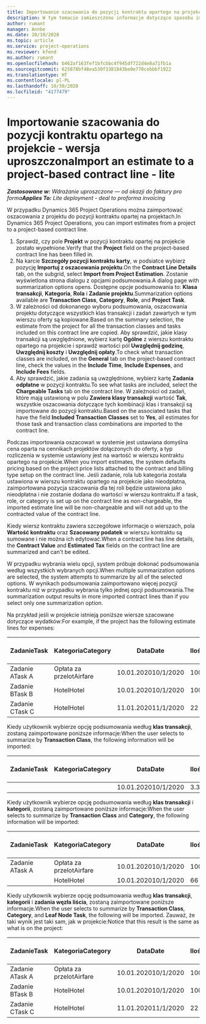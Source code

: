 ```yaml
---
title: Importowanie szacowania do pozycji kontraktu opartego na projekcie - wersja uproszczona
description: W tym temacie zamieszczono informacje dotyczące sposobu importowania szacunków finansowych z projektu do wiersza kontraktu.
author: rumant
manager: Annbe
ms.date: 10/19/2020
ms.topic: article
ms.service: project-operations
ms.reviewer: kfend
ms.author: rumant
ms.openlocfilehash: b462af163fef1bfcbbc4f945df722d4e8a71fb1a
ms.sourcegitcommit: 625878bf48ea530f3381843be0e778cebbbf1922
ms.translationtype: HT
ms.contentlocale: pl-PL
ms.lasthandoff: 10/30/2020
ms.locfileid: "4177479"
---
```

# <a name="import-an-estimate-to-a-project-based-contract-line---lite"></a><span data-ttu-id="0fc32-103">Importowanie szacowania do pozycji kontraktu opartego na projekcie - wersja uproszczona</span><span class="sxs-lookup"><span data-stu-id="0fc32-103">Import an estimate to a project-based contract line - lite</span></span>

<span data-ttu-id="0fc32-104">_**Zastosowane w:** Wdrażanie uproszczone — od okazji do faktury pro forma_</span><span class="sxs-lookup"><span data-stu-id="0fc32-104">_**Applies To:** Lite deployment - deal to proforma invoicing_</span></span>

<span data-ttu-id="0fc32-105">W przypadku Dynamics 365 Project Operations można zaimportować oszacowania z projektu do pozycji kontraktu opartej na projektach.</span><span class="sxs-lookup"><span data-stu-id="0fc32-105">In Dynamics 365 Project Operations, you can import estimates from a project to a project-based contract line.</span></span>

1. <span data-ttu-id="0fc32-106">Sprawdź, czy pole **Projekt** w pozycji kontraktu opartej na projekcie zostało wypełnione.</span><span class="sxs-lookup"><span data-stu-id="0fc32-106">Verify that the **Project** field on the project-based contract line has been filled in.</span></span>
2. <span data-ttu-id="0fc32-107">Na karcie **Szczegóły pozycji kontraktu karty**, w podsiatce wybierz pozycję **Importuj z oszacowania projektu**.</span><span class="sxs-lookup"><span data-stu-id="0fc32-107">On the **Contract Line Details** tab, on the subgrid, select **Import from Project Estimation**.</span></span> <span data-ttu-id="0fc32-108">Zostanie wyświetlona strona dialogu z opcjami podsumowania.</span><span class="sxs-lookup"><span data-stu-id="0fc32-108">A dialog page with summarization options opens.</span></span> <span data-ttu-id="0fc32-109">Dostępne opcje podsumowania to: **Klasa transakcji**, **Kategoria**, **Rola** i **Zadanie projektu**.</span><span class="sxs-lookup"><span data-stu-id="0fc32-109">Summarization options available are **Transaction Class**, **Category**, **Role**, and **Project Task**.</span></span>
3. <span data-ttu-id="0fc32-110">W zależności od dokonanego wyboru podsumowania, oszacowania projektu dotyczące wszystkich klas transakcji i zadań zawartych w tym wierszu oferty są kopiowane.</span><span class="sxs-lookup"><span data-stu-id="0fc32-110">Based on the summary selection, the estimate from the project for all the transaction classes and tasks included on this contract line are copied.</span></span> <span data-ttu-id="0fc32-111">Aby sprawdzić, jakie klasy transakcji są uwzględnione, wybierz kartę **Ogólne** z wierszu kontraktu opartego na projekcie i sprawdź wartości pól **Uwzględnij godzinę**, **Uwzględnij koszty** i **Uwzględnij opłaty**.</span><span class="sxs-lookup"><span data-stu-id="0fc32-111">To check what transaction classes are included, on the **General** tab on the project-based contract line, check the values in the **Include Time**, **Include Expenses**, and **Include Fees** fields.</span></span> 
4. <span data-ttu-id="0fc32-112">Aby sprawdzić, jakie zadania są uwzględnione, wybierz kartę **Zadania odpłatne** w pozycji kontraktu.</span><span class="sxs-lookup"><span data-stu-id="0fc32-112">To see what tasks are included, select the **Chargeable Tasks** tab on the contract line.</span></span> <span data-ttu-id="0fc32-113">W zależności od zadań, które mają ustawioną w polu **Zawiera klasy transakcji** wartość **Tak**, wszystkie oszacowania dotyczące tych kombinacji klas i transakcji są importowane do pozycji kontraktu.</span><span class="sxs-lookup"><span data-stu-id="0fc32-113">Based on the associated tasks that have the field **Included Transaction Classes** set to **Yes**, all estimates for those task and transaction class combinations are imported to the contract line.</span></span>

<span data-ttu-id="0fc32-114">Podczas importowania oszacowań w systemie jest ustawiana domyślna cena oparta na cennikach projektów dołączonych do oferty, a typ rozliczenia w systemie ustawiony jest na wartość w wierszu kontraktu opartego na projekcie.</span><span class="sxs-lookup"><span data-stu-id="0fc32-114">When you import estimates, the system defaults pricing based on the project price lists attached to the contract and billing type setup on the contract line.</span></span> <span data-ttu-id="0fc32-115">Jeśli zadanie, rola lub kategoria została ustawiona w wierszu kontraktu opartego na projekcie jako nieodpłatna, zaimportowana pozycja szacowania dla tej roli będzie ustawiona jako nieodpłatna i nie zostanie dodana do wartości w wierszu kontraktu.</span><span class="sxs-lookup"><span data-stu-id="0fc32-115">If a task, role, or category is set up on the contract line as non-chargeable, the imported estimate line will be non-chargeable and will not add up to the contracted value of the contract line.</span></span>

<span data-ttu-id="0fc32-116">Kiedy wiersz kontraktu zawiera szczegółowe informacje o wierszach, pola **Wartość kontraktu** oraz **Szacowany podatek** w wierszu kontraktu są sumowane i nie można ich edytować.</span><span class="sxs-lookup"><span data-stu-id="0fc32-116">When a contract line has line details, the **Contract Value** and **Estimated Tax** fields on the contract line are summarized and can't be edited.</span></span>

<span data-ttu-id="0fc32-117">W przypadku wybrania wielu opcji, system próbuje dokonać podsumowania według wszystkich wybranych opcji.</span><span class="sxs-lookup"><span data-stu-id="0fc32-117">When multiple summarization options are selected, the system attempts to summarize by all of the selected options.</span></span> <span data-ttu-id="0fc32-118">W wynikach podsumowania zaimportowano więcej pozycji kontraktu niż w przypadku wybrania tylko jednej opcji podsumowania.</span><span class="sxs-lookup"><span data-stu-id="0fc32-118">The summarization output results in more imported contract lines than if you select only one summarization option.</span></span>

<span data-ttu-id="0fc32-119">Na przykład jeśli w projekcie istnieją poniższe wiersze szacowane dotyczące wydatków:</span><span class="sxs-lookup"><span data-stu-id="0fc32-119">For example, if the project has the following estimate lines for expenses:</span></span>

| <span data-ttu-id="0fc32-120">Zadanie</span><span class="sxs-lookup"><span data-stu-id="0fc32-120">Task</span></span> | <span data-ttu-id="0fc32-121">Kategoria</span><span class="sxs-lookup"><span data-stu-id="0fc32-121">Category</span></span> | <span data-ttu-id="0fc32-122">Data</span><span class="sxs-lookup"><span data-stu-id="0fc32-122">Date</span></span> | <span data-ttu-id="0fc32-123">Ilość</span><span class="sxs-lookup"><span data-stu-id="0fc32-123">Quantity</span></span> | <span data-ttu-id="0fc32-124">Cena jednostkowa</span><span class="sxs-lookup"><span data-stu-id="0fc32-124">Unit price</span></span> | <span data-ttu-id="0fc32-125">Kwota</span><span class="sxs-lookup"><span data-stu-id="0fc32-125">Amount</span></span> |
| --- | --- | --- | --- | --- | --- |
| <span data-ttu-id="0fc32-126">Zadanie A</span><span class="sxs-lookup"><span data-stu-id="0fc32-126">Task A</span></span> | <span data-ttu-id="0fc32-127">Opłata za przelot</span><span class="sxs-lookup"><span data-stu-id="0fc32-127">Airfare</span></span> | <span data-ttu-id="0fc32-128">10.01.2020</span><span class="sxs-lookup"><span data-stu-id="0fc32-128">10/1/2020</span></span> | <span data-ttu-id="0fc32-129">100</span><span class="sxs-lookup"><span data-stu-id="0fc32-129">4</span></span> | <span data-ttu-id="0fc32-130">400</span><span class="sxs-lookup"><span data-stu-id="0fc32-130">400</span></span> | <span data-ttu-id="0fc32-131">1600</span><span class="sxs-lookup"><span data-stu-id="0fc32-131">1600</span></span> |
| <span data-ttu-id="0fc32-132">Zadanie B</span><span class="sxs-lookup"><span data-stu-id="0fc32-132">Task B</span></span> | <span data-ttu-id="0fc32-133">Hotel</span><span class="sxs-lookup"><span data-stu-id="0fc32-133">Hotel</span></span> | <span data-ttu-id="0fc32-134">10.01.2020</span><span class="sxs-lookup"><span data-stu-id="0fc32-134">10/1/2020</span></span> | <span data-ttu-id="0fc32-135">100</span><span class="sxs-lookup"><span data-stu-id="0fc32-135">4</span></span> | <span data-ttu-id="0fc32-136">200</span><span class="sxs-lookup"><span data-stu-id="0fc32-136">200</span></span> | <span data-ttu-id="0fc32-137">800</span><span class="sxs-lookup"><span data-stu-id="0fc32-137">800</span></span> |
| <span data-ttu-id="0fc32-138">Zadanie C</span><span class="sxs-lookup"><span data-stu-id="0fc32-138">Task C</span></span> | <span data-ttu-id="0fc32-139">Hotel</span><span class="sxs-lookup"><span data-stu-id="0fc32-139">Hotel</span></span> | <span data-ttu-id="0fc32-140">11.01.2020</span><span class="sxs-lookup"><span data-stu-id="0fc32-140">11/1/2020</span></span> | <span data-ttu-id="0fc32-141">2</span><span class="sxs-lookup"><span data-stu-id="0fc32-141">2</span></span> | <span data-ttu-id="0fc32-142">200</span><span class="sxs-lookup"><span data-stu-id="0fc32-142">200</span></span> | <span data-ttu-id="0fc32-143">400</span><span class="sxs-lookup"><span data-stu-id="0fc32-143">400</span></span> |

<span data-ttu-id="0fc32-144">Kiedy użytkownik wybierze opcję podsumowania według **klas transakcji**, zostaną zaimportowane poniższe informacje:</span><span class="sxs-lookup"><span data-stu-id="0fc32-144">When the user selects to summarize by **Transaction Class**, the following information will be imported:</span></span>

| <span data-ttu-id="0fc32-145">Zadanie</span><span class="sxs-lookup"><span data-stu-id="0fc32-145">Task</span></span> | <span data-ttu-id="0fc32-146">Kategoria</span><span class="sxs-lookup"><span data-stu-id="0fc32-146">Category</span></span> | <span data-ttu-id="0fc32-147">Data</span><span class="sxs-lookup"><span data-stu-id="0fc32-147">Date</span></span> | <span data-ttu-id="0fc32-148">Ilość</span><span class="sxs-lookup"><span data-stu-id="0fc32-148">Quantity</span></span> | <span data-ttu-id="0fc32-149">Cena jednostkowa</span><span class="sxs-lookup"><span data-stu-id="0fc32-149">Unit price</span></span> | <span data-ttu-id="0fc32-150">Kwota</span><span class="sxs-lookup"><span data-stu-id="0fc32-150">Amount</span></span> |
| --- | --- | --- | --- | --- | --- |
| &nbsp; | &nbsp; | <span data-ttu-id="0fc32-151">10.01.2020</span><span class="sxs-lookup"><span data-stu-id="0fc32-151">10/1/2020</span></span> | <span data-ttu-id="0fc32-152">3.34</span><span class="sxs-lookup"><span data-stu-id="0fc32-152">3.34</span></span> | <span data-ttu-id="0fc32-153">840</span><span class="sxs-lookup"><span data-stu-id="0fc32-153">840</span></span> | <span data-ttu-id="0fc32-154">2800</span><span class="sxs-lookup"><span data-stu-id="0fc32-154">2800</span></span> |

<span data-ttu-id="0fc32-155">Kiedy użytkownik wybierze opcję podsumowania według **klas transakcji** i **kategorii**, zostaną zaimportowane poniższe informacje:</span><span class="sxs-lookup"><span data-stu-id="0fc32-155">When the user selects to summarize by **Transaction Class** and **Category**, the following information will be imported:</span></span>

| <span data-ttu-id="0fc32-156">Zadanie</span><span class="sxs-lookup"><span data-stu-id="0fc32-156">Task</span></span> | <span data-ttu-id="0fc32-157">Kategoria</span><span class="sxs-lookup"><span data-stu-id="0fc32-157">Category</span></span> | <span data-ttu-id="0fc32-158">Data</span><span class="sxs-lookup"><span data-stu-id="0fc32-158">Date</span></span> | <span data-ttu-id="0fc32-159">Ilość</span><span class="sxs-lookup"><span data-stu-id="0fc32-159">Quantity</span></span> | <span data-ttu-id="0fc32-160">Cena jednostkowa</span><span class="sxs-lookup"><span data-stu-id="0fc32-160">Unit price</span></span> | <span data-ttu-id="0fc32-161">Kwota</span><span class="sxs-lookup"><span data-stu-id="0fc32-161">Amount</span></span> |
| --- | --- | --- | --- | --- | --- |
| <span data-ttu-id="0fc32-162">Zadanie A</span><span class="sxs-lookup"><span data-stu-id="0fc32-162">Task A</span></span> | <span data-ttu-id="0fc32-163">Opłata za przelot</span><span class="sxs-lookup"><span data-stu-id="0fc32-163">Airfare</span></span> | <span data-ttu-id="0fc32-164">10.01.2020</span><span class="sxs-lookup"><span data-stu-id="0fc32-164">10/1/2020</span></span> | <span data-ttu-id="0fc32-165">100</span><span class="sxs-lookup"><span data-stu-id="0fc32-165">4</span></span> | <span data-ttu-id="0fc32-166">400</span><span class="sxs-lookup"><span data-stu-id="0fc32-166">400</span></span> | <span data-ttu-id="0fc32-167">1600</span><span class="sxs-lookup"><span data-stu-id="0fc32-167">1600</span></span> |
| &nbsp;| <span data-ttu-id="0fc32-168">Hotel</span><span class="sxs-lookup"><span data-stu-id="0fc32-168">Hotel</span></span> | <span data-ttu-id="0fc32-169">10.01.2020</span><span class="sxs-lookup"><span data-stu-id="0fc32-169">10/1/2020</span></span> | <span data-ttu-id="0fc32-170">6</span><span class="sxs-lookup"><span data-stu-id="0fc32-170">6</span></span> | <span data-ttu-id="0fc32-171">200</span><span class="sxs-lookup"><span data-stu-id="0fc32-171">200</span></span> | <span data-ttu-id="0fc32-172">1200</span><span class="sxs-lookup"><span data-stu-id="0fc32-172">1200</span></span> |

<span data-ttu-id="0fc32-173">Kiedy użytkownik wybierze opcję podsumowania według **klas transakcji**, **kategorii** i **zadania węzła liścia**, zostaną zaimportowane poniższe informacje.</span><span class="sxs-lookup"><span data-stu-id="0fc32-173">When the user selects to summarize by **Transaction Class**, **Category**, and **Leaf Node Task**, the following will be imported.</span></span> <span data-ttu-id="0fc32-174">Zauważ, że taki wynik jest taki sam, jak w projekcie:</span><span class="sxs-lookup"><span data-stu-id="0fc32-174">Notice that this result is the same as what is on the project:</span></span>

| <span data-ttu-id="0fc32-175">Zadanie</span><span class="sxs-lookup"><span data-stu-id="0fc32-175">Task</span></span> | <span data-ttu-id="0fc32-176">Kategoria</span><span class="sxs-lookup"><span data-stu-id="0fc32-176">Category</span></span> | <span data-ttu-id="0fc32-177">Data</span><span class="sxs-lookup"><span data-stu-id="0fc32-177">Date</span></span> | <span data-ttu-id="0fc32-178">Ilość</span><span class="sxs-lookup"><span data-stu-id="0fc32-178">Quantity</span></span> | <span data-ttu-id="0fc32-179">Cena jednostkowa</span><span class="sxs-lookup"><span data-stu-id="0fc32-179">Unit price</span></span> | <span data-ttu-id="0fc32-180">Kwota</span><span class="sxs-lookup"><span data-stu-id="0fc32-180">Amount</span></span> |
| --- | --- | --- | --- | --- | --- |
| <span data-ttu-id="0fc32-181">Zadanie A</span><span class="sxs-lookup"><span data-stu-id="0fc32-181">Task A</span></span> | <span data-ttu-id="0fc32-182">Opłata za przelot</span><span class="sxs-lookup"><span data-stu-id="0fc32-182">Airfare</span></span> | <span data-ttu-id="0fc32-183">10.01.2020</span><span class="sxs-lookup"><span data-stu-id="0fc32-183">10/1/2020</span></span> | <span data-ttu-id="0fc32-184">100</span><span class="sxs-lookup"><span data-stu-id="0fc32-184">4</span></span> | <span data-ttu-id="0fc32-185">400</span><span class="sxs-lookup"><span data-stu-id="0fc32-185">400</span></span> | <span data-ttu-id="0fc32-186">1600</span><span class="sxs-lookup"><span data-stu-id="0fc32-186">1600</span></span> |
| <span data-ttu-id="0fc32-187">Zadanie B</span><span class="sxs-lookup"><span data-stu-id="0fc32-187">Task B</span></span> | <span data-ttu-id="0fc32-188">Hotel</span><span class="sxs-lookup"><span data-stu-id="0fc32-188">Hotel</span></span> | <span data-ttu-id="0fc32-189">10.01.2020</span><span class="sxs-lookup"><span data-stu-id="0fc32-189">10/1/2020</span></span> | <span data-ttu-id="0fc32-190">100</span><span class="sxs-lookup"><span data-stu-id="0fc32-190">4</span></span> | <span data-ttu-id="0fc32-191">200</span><span class="sxs-lookup"><span data-stu-id="0fc32-191">200</span></span> | <span data-ttu-id="0fc32-192">800</span><span class="sxs-lookup"><span data-stu-id="0fc32-192">800</span></span> |
| <span data-ttu-id="0fc32-193">Zadanie C</span><span class="sxs-lookup"><span data-stu-id="0fc32-193">Task C</span></span> | <span data-ttu-id="0fc32-194">Hotel</span><span class="sxs-lookup"><span data-stu-id="0fc32-194">Hotel</span></span> | <span data-ttu-id="0fc32-195">11.01.2020</span><span class="sxs-lookup"><span data-stu-id="0fc32-195">11/1/2020</span></span> | <span data-ttu-id="0fc32-196">2</span><span class="sxs-lookup"><span data-stu-id="0fc32-196">2</span></span> | <span data-ttu-id="0fc32-197">200</span><span class="sxs-lookup"><span data-stu-id="0fc32-197">200</span></span> | <span data-ttu-id="0fc32-198">400</span><span class="sxs-lookup"><span data-stu-id="0fc32-198">400</span></span> |
